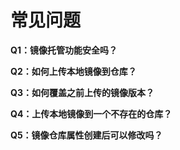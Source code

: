 # 常见问题

**Q1：镜像托管功能安全吗？**

**Q2：如何上传本地镜像到仓库？**

**Q3：如何覆盖之前上传的镜像版本？**

**Q4：上传本地镜像到一个不存在的仓库？**

**Q5：镜像仓库属性创建后可以修改吗？**




